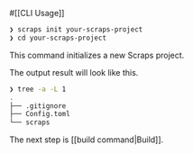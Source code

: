 #[[CLI Usage]]

```bash
❯ scraps init your-scraps-project
❯ cd your-scraps-project
```

This command initializes a new Scraps project.

The output result will look like this.

```bash
❯ tree -a -L 1
.
├── .gitignore
├── Config.toml
└── scraps
```

The next step is [[build command|Build]].
